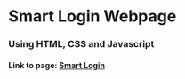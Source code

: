 # Smart Login Webpage
### Using HTML, CSS and Javascript
#### Link to page: [Smart Login](https://313shawky.github.io/smart-login-webpage/)
